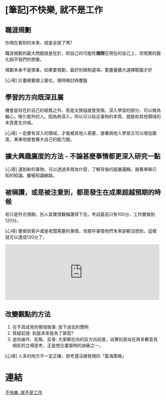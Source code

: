 # [筆記]不快樂, 就不是工作



## 職涯規劃
你現在看到的未來，就是全貌了嗎?

職涯規劃的最大問題就是在於，把自己的可能性**侷限**在現在的自己上，但現實的變化超乎我們的想像。

規劃本身不是壞事，如果要規劃，最好別限制選項，要盡量擴大選擇範圍才好

[心得] 計畫總要跟上變化，隨時檢討與覆盤

<!--more-->

## 學習的方向既深且廣
機會是存在於自己的框框之外，若是太狹隘就會受限。深入學習的部分，可以做為軸心，吸引框外的人。因為夠深入，所以可以貼近事物的本質，就能和其他領域的本質產生共鳴。

[心得] 一定要有深入的領域，才能被其他人需要，接著與他人學習又可以增加廣度，漸漸地就會擴大自己的能力圈。

## 擴大興趣廣度的方法 - 不論甚麼事情都更深入研究一點
[心得] 遇到新的事物，可以透過多問為什麼，了解背後的底層邏輯，接著串聯已知的知識，擴張知識網路。


## 被稱讚，或是被注意到，都是發生在成果超越預期的時候
若只是符合預期，別人其實很難稱讚得下去，考試最高只有100分，工作要做到120分。

[心得] 要做到客戶或是老闆需要的事情，但那件事情他們本來卻都沒想到，這樣就可以達成120分了。

<iframe src="https://open.firstory.me/embed/story/clapezpgk00lv01v71edegpm7" height="180" width="99%" frameborder="0" scrolling="no"></iframe>


## 改變觀點的方法
1. 在不具成見的領域做事: 放下過去的慣例
2. 質疑前提: 到底本來是為了甚麼?
3. 逆向操作、反叛、反骨: 大家都在向的反方向前進，試著刻意站在與多數意見相反的立場思考，正是想企畫案時的訣竅之一。

[心得] 人多的地方不一定正確，思考還沒被發現的「藍海策略」



# 連結
[不快樂, 就不是工作](https://www.books.com.tw/products/0010880225)
